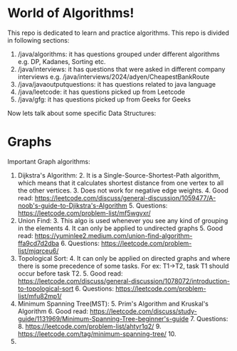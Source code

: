 # World of Algorithms!
This repo is dedicated to learn and practice algorithms.
This repo is divided in following sections:
1. /java/algorithms: it has questions grouped under different algorithms e.g. DP, Kadanes, Sorting etc.
2. /java/interviews: it has questions that were asked in different company interviews e.g. /java/interviews/2024/adyen/CheapestBankRoute
3. /java/javaoutputquestions: it has questions related to java language
4. /java/leetcode: it has questions picked up from Leetcode
5. /java/gfg: it has questions picked up from Geeks for Geeks

Now lets talk about some specific Data Structures:

# Graphs

Important Graph algorithms:
1. Dijkstra's Algorithm: 
   2. It is a Single-Source-Shortest-Path algorithm, which means that it calculates shortest distance from one vertex to all the other vertices. 
   3. Does not work for negative edge weights.
   4. Good read: https://leetcode.com/discuss/general-discussion/1059477/A-noob's-guide-to-Djikstra's-Algorithm
   5. Questions: https://leetcode.com/problem-list/mf5wgvxr/
2. Union Find: 
   3. This algo is used whenever you see any kind of grouping in the elements
   4. It can only be applied to undirected graphs
   5. Good read: https://yuminlee2.medium.com/union-find-algorithm-ffa9cd7d2dba
   6. Questions: https://leetcode.com/problem-list/mjqrceu6/
3. Topological Sort: 
   4. It can only be applied on directed graphs and where there is some precedence of some tasks. For ex: T1->T2, task T1 should occur before task T2.
   5. Good read: https://leetcode.com/discuss/general-discussion/1078072/introduction-to-topological-sort
   6. Questions: https://leetcode.com/problem-list/mfu82mp1/
4. Minimum Spanning Tree(MST): 
   5. Prim's Algorithm and Kruskal's Algorithm
   6. Good read: https://leetcode.com/discuss/study-guide/1131969/Minimum-Spanning-Tree-beginner's-guide
   7. Questions: 
      8. https://leetcode.com/problem-list/ahtyr1q2/
      9. https://leetcode.com/tag/minimum-spanning-tree/
      10. 
5. 